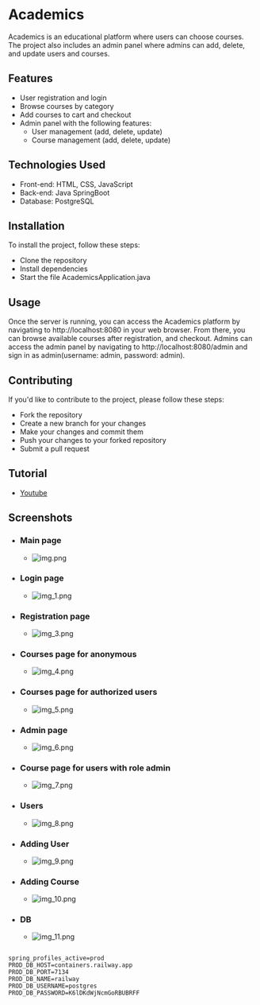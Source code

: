 # Academics
Academics is an educational platform where users can choose courses. The project also includes an admin panel where admins can add, delete, and update users and courses.

## Features
- User registration and login
- Browse courses by category
- Add courses to cart and checkout
- Admin panel with the following features:
  - User management (add, delete, update)
  - Course management (add, delete, update)

## Technologies Used
- Front-end: HTML, CSS, JavaScript
- Back-end: Java SpringBoot
- Database: PostgreSQL

## Installation
To install the project, follow these steps:
- Clone the repository
- Install dependencies
- Start the file AcademicsApplication.java

## Usage
Once the server is running, you can access the Academics platform by navigating to http://localhost:8080 in your web browser. From there, you can browse available courses after registration, and checkout. Admins can access the admin panel by navigating to http://localhost:8080/admin and sign in as admin(username: admin, password: admin).

## Contributing
If you'd like to contribute to the project, please follow these steps:
- Fork the repository
- Create a new branch for your changes
- Make your changes and commit them
- Push your changes to your forked repository
- Submit a pull request

## Tutorial
- [Youtube](youtube.com)

## Screenshots
- ### Main page
  - ![img.png](img.png)

- ### Login page
  - ![img_1.png](img_1.png)

- ### Registration page
  - ![img_3.png](img_3.png)

- ### Courses page for anonymous
  - ![img_4.png](img_4.png)

- ### Courses page for authorized users
  - ![img_5.png](img_5.png)

- ### Admin page
  - ![img_6.png](img_6.png)

- ### Course page for users with role admin
  - ![img_7.png](img_7.png)

- ### Users
  - ![img_8.png](img_8.png)

- ### Adding User
  - ![img_9.png](img_9.png)

- ### Adding Course
  - ![img_10.png](img_10.png)

- ### DB
  - ![img_11.png](img_11.png)


```properties

spring_profiles_active=prod
PROD_DB_HOST=containers.railway.app
PROD_DB_PORT=7134
PROD_DB_NAME=railway
PROD_DB_USERNAME=postgres
PROD_DB_PASSWORD=K6lDKdWjNcmGoRBUBRFF
```
